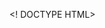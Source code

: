 <! DOCTYPE HTML>
<html>
	<head>
		<meta charset = "utf-8">
		<title>India COVID-19</title>
	</head>
	<style type="text/css">
		.title {
			text-align: center;
			text-decoration:underline;
			padding-top: 25px;
			font-family: all;
		}
		.corona{
			border-radius: 25px;
			cursor : pointer;
			width: 800px;
			display: block;
			margin-left: auto;
			margin-right: auto;
			box-shadow : 5px 5px 20px #ccc
		}
		h2 {

			text-decoration: underline;
		}
	</style>
	<body>
		
		<h1 class= "title">Data Analysis on COVID-19 in India</h1>
		<img src="https://user-images.githubusercontent.com/32237416/80790201-d35d5880-8bab-11ea-884b-41aa05119e18.jpeg" alt="COIVD Image" class="corona">
		<div class="intro">
			<h2> Introduction </h2>
			<p> On 31 December 2019 China first reported it’s Coronavirus in Wuhan, Hubei Province. A novel coronavirus was eventually identified, On 5 January 2020 WHO(World Health Organisation) announced an outbreak of coronavirus named it “COVID-19”, On 13 January 2020 Thailand reported the first COVID-19 case outside of china late WHO declared a worldwide health emergency.</p>
<p>In India, The country reported its first three
cases in Kerala, all of whom were students who
had returned from Wuhan , China. The
transmission escalated in March after several
cases were reported all over the country, most
of which were linked to people with a travel
history to affected countries. On 10 March, the
total cases reached 50. On 12 March, a 76-yearold man who had returned from Saudi Arabia
became the first victim of the virus in the
country. The total cases reached 100 on 15
March and 250 on 20 March and by April 30 the
country reported 35365 total, 9065 cured, and
1152 death cases.</p>
		</div>
		<div>
			<h2>Problem</h2>
			<p> Even though many websites give a clear insight
into a pandemic in India. I want to create a
simple insight into the outbreak using python
scripting language from pandas, matplotlib,
folium libraries.</p>
<h3> Exploring Datasets </h3>
<p>The data set is available from the “Ministry of
Health and Family Welfare” <a href= "https://
mohfw.gov.in"> Website </a>  where we have to explore which
data set is suitable for our requirement.</p>
<h3>Downloading and Prepping</h3>
<p>Data downloaded or scraped from “Ministry of
Health and Family Welfare” <a href= "https://
mohfw.gov.in"> Website </a>  and I have collected Indian
states latitude and longitude from google maps
as to plot the geospatial visualisation
of corona cases throughout the country, after
scrapping the data into DataFrame using pandas
library, I've observed that data should be
prepared for further stages as a part I have
removed last three unwanted rows from the data
frame and there only three columns which
indicate cured, death,& total however for a
better solution I have added another column
“Active” for better understanding I have
changed names the columns from {Name of State /
UT': 'State/UT', 'Total Confirmed cases
(Including 111 foreign Nationals)’:’Total',
‘Cured/Discharged/Migrated’:’Cured’}.</p>
		</div>
		<div>
			<h3>The Total States Affected by COVID -19</h3>
				<p>As of 30 April 2020 26 states & 6 union
territory have been affected with corona virus,
in pandas using groupby attribute I have sorted
in descending ordered from the data frame and
plot as below using matplotlib.</p>
<figure class="fig">
<img src="Images/fig1.png" alt="Total States">
<figcaption>Bar graph of affected states by corona</figcaption>
</figure>
</div>
<div>
<h3> Top 5 states affected by COVID-19</h3>
<p>As we know from the data Maharashtra, Gujarat,
Delhi, Madhya Pradesh, & Rajasthan are being
top 5, as we know the incident(Tablighi Jamaat)
happen in Delhi on before lockdown as there is
more crowd in the incident as they have
traveled throughout the country and government
recognised it as coronavirus super-spreader
event, with more than 4,000 confirmed cases and
at least 27 deaths linked to the event reported
across the country.</p>
<figure>
<img src="Images/fig2.png" alt="Top 5 states">
<figcaption>Area plot of Top 5 states affected by corona virus</figcaption>
</figure>
</div>
<div>
	<h3> Least affected states </h3>
	<p>Goa, Tripura, Manipur, Mizoram, Arunachal
Pradesh are the least affected states by the
coronavirus in the country. 7 corona cases in
Goa, 2 corona cases in Tripura & Manipur, 1
case in Arunachal Pradesh.</p>
<figure>
<img src="Images/fig3.png" alt="Least affected">
<figcaption>Least affected states</figcaption>
</figure>
		</div>
		<div>
			<h3>Active cases in India</h3>
			<p>As of 30 April 2020, there are 19 states with
25,148 active cases whereas remaining states 13
states have no active out of 32 states that
have been reported corona cases in the country.</p>
<figure>
<img src="Images/fig4.png" alt="Active cases">
<figcaption>Active cases in India</figcaption>
</figure>
	</div>
	<div><h3>Top 5 Active States</h3>
		<p>As we know from the data set Maharashtra,
Gujarat, Delhi, Madhya Pradesh, & Rajasthan are
being top 5 as they have high corona cases and
it will take almost 2 weeks to recover from
coronavirus, as there is a recent spike in all
these states which might lead to being a high 
chance of spreading coronavirus in these
states.</p>
<figure>
<img src="Images/fig5.png" alt="Active states">
<figcaption>Top 5 Active States</figcaption>
</figure>
</div>
<div><h3>Have low impact by Covid-19</h3>
		<p>As these states have a low chance of spreading
coronavirus due to knee-high corona cases.</p>
<figure>
<img src="Images/fig6.png" alt="low impact">
<figcaption> Low Impact states</figcaption>
</figure>
</div>
<div><h3>Cured patients from Covid-19 </h3>
		<p>As of 30 April 2020, there are 27 states with
9065 cured cases whereas remaining states 5
states have already rehabilitated out of 32
states that have been reported corona cases so
far in the country. </p>
<figure>
<img src="Images/fig7.png" alt="‘Cured states">
<figcaption>Rehabilitating States</figcaption>
</figure>
</div>
<div><h3>Fast Rehabilitating States</h3>
		<p>In some states, the rate rehabilitating is very
high because of the affected patients mostly
under 60 years age group, as per WHO it is said
that under 60 years age the patients who are
attacked by coronavirus should be kept in
isolation treatment for 2 weeks if they have no 
other disease there is a high chance of getting
rehabilitated quickly, as per the data set
Maharashtra, Tamil Nadu, Delhi, Rajasthan, &
Gujarat have a high recovery rate than compared
to other states in the country.</p>
<figure>
<img src="Images/fig8.png" alt="Rehabilitating states">
<figcaption>Fastest recovering States</figcaption>
</figure>
</div>
<div><h3>Deaths by COVID-19 </h3>
		<p>The country has 1152 deaths as of April 2020,
as we know under 60 years of age group or who
have low immunity or suffering from various
diseases have a high chance to die by the
coronavirus, as the country has a more young
population than the old country is seeing low
death rate by a coronavirus. </p>
<figure>
<img src="Images/fig9.png" alt="Active states">
<figcaption>Area Plot of Deaths</figcaption>
</figure>
</div>
<div><h3>High Death Impact states</h3>
		<p>Maharashtra share 45% death percentage followed
by Gujarat, Madhya Pradesh, Delhi, & Rajasthan. </p>
<figure>
<img src="Images/fig10.png" alt="High Death states">
<figcaption>High Death</figcaption>
</figure>
</div>
<div><h3>No Death Impact </h3>
		<p>Puducherry, Ladakh, Mizoram, Uttarakhand, &
Andaman and Nicobar Islands have not reported
any death by coronavirus so far.</p>
<figure>
<img src="Images/fig11.png" alt="No death">
<figcaption>No Death</figcaption>
</figure>
</div>
<div><h3>Regression Plot between Active and Total </h3>
		<p>Even though we know that, if total cases
increase the active cases will also increase,
to better understand the data from data set
between active cases and total corona cases I
have used the regression plot.
In the regression plot, we can see a straight
line passes through the active cases and total
cases in India.</p>
<figure>
<img src="Images/fig12.png" alt="Regression Plot">
<figcaption>Regression Plot</figcaption>
</figure>
</div>
<div><h3>Area Plot </h3>
		<p>As my native place is Telangana I want to
compare Telangana data with other top 3 states
in the country. From the data we can conclude
that Telangana has fewer corona cases compared
to the other three states as 30 April 2020.</p>
<figure>
<img src="Images/fig13.png" alt="Active states">
<figcaption>Telangana Vs MH, TN, GJ</figcaption>
</figure>
</div>
<div><h3> Geo-Spatial Visualisation</h3>
		<p>I have collected latitude and longitude numbers
of Indian states scraped from google maps and
created into pandas data frame later using
merge attribute I have merged data frame from
the MOHFW website into a new data frame, using
folium library I have plotted on maps.
It will give a glance at every state. </p>
<figure>
<img src="Images/fig14.png" alt="Active states">
<figcaption>GeoSpatial Visualisation of COVID</figcaption>
</figure>
</div>
<h3>Conclusion</h3>
<p>In this study,I have analyzed coronavirus cases
in India in various visualization like a bar
graph, area plot, line plot, regression plot, &
geospatial in every column from the data frame,
even though the data is easily available in the
public domain as recently I have learned Data
Analysis I would like to apply it on real-time
data. From this data set, I came to Know that
for better analysis time series should be used.</p>
	</body>
</html>
